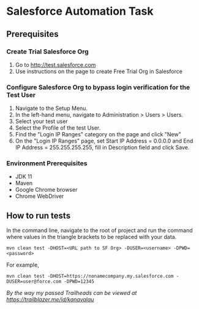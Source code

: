 # Salesforce Automation Task

## Prerequisites

### Create Trial Salesforce Org
1. Go to <http://test.salesforce.com>
2. Use instructions on the page to create Free Trial Org in Salesforce


### Configure Salesforce Org to bypass login verification for the Test User
1. Navigate to the Setup Menu.
2. In the left-hand menu, navigate to Administration > Users > Users.
3. Select your test user 
4. Select the Profile of the test User.
5. Find the "Login IP Ranges" category on the page and click "New"
6. On the "Login IP Ranges" page, set
   Start IP Address = 0.0.0.0 and End IP Address = 255.255.255.255, 
fill in Description field and click Save.


### Environment Prerequisites
- JDK 11 
- Maven
- Google Chrome browser
- Chrome WebDriver

## How to run tests
In the command line, navigate to the root of project and run the command 
where values in the triangle brackets to be replaced with your data.
```
mvn clean test -DHOST=<URL path to SF Org> -DUSER=<username> -DPWD=<password>
```

For example,
```
mvn clean test -DHOST=https://nonamecompany.my.salesforce.com -DUSER=user@force.com -DPWD=12345
```

*By the way my passed Trailheads can be viewed at <https://trailblazer.me/id/kanavalau>*



